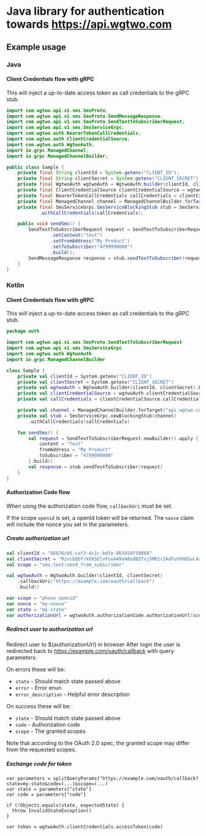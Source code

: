 # Java library for authentication towards https://api.wgtwo.com

## Example usage
### Java

#### Client Credentials flow with gRPC

This will inject a up-to-date access token as call credentials to the gRPC stub.

```java
import com.wgtwo.api.v1.sms.SmsProto;
import com.wgtwo.api.v1.sms.SmsProto.SendMessageResponse;
import com.wgtwo.api.v1.sms.SmsProto.SendTextToSubscriberRequest;
import com.wgtwo.api.v1.sms.SmsServiceGrpc;
import com.wgtwo.auth.BearerTokenCallCredentials;
import com.wgtwo.auth.ClientCredentialSource;
import com.wgtwo.auth.WgtwoAuth;
import io.grpc.ManagedChannel;
import io.grpc.ManagedChannelBuilder;

public class Sample {
    private final String clientId = System.getenv("CLIENT_ID");
    private final String clientSecret = System.getenv("CLIENT_SECRET");
    private final WgtwoAuth wgtwoAuth = WgtwoAuth.builder(clientId, clientSecret).build();
    private final ClientCredentialSource clientCredentialSource = wgtwoAuth.clientCredentialSource("sms.text:send_to_subscriber");
    private final BearerTokenCallCredentials callCredentials = clientCredentialSource.callCredentials();
    private final ManagedChannel channel = ManagedChannelBuilder.forTarget("api.wgtwo.com:443").build();
    private final SmsServiceGrpc.SmsServiceBlockingStub stub = SmsServiceGrpc.newBlockingStub(channel)
            .withCallCredentials(callCredentials);

    public void sendSms() {
        SendTextToSubscriberRequest request = SendTextToSubscriberRequest.newBuilder()
                .setContent("Test")
                .setFromAddress("My Product")
                .setToSubscriber("4799990000")
                .build();
        SendMessageResponse response = stub.sendTextToSubscriber(request);
    }
}
```

### Kotlin

#### Client Credentials flow with gRPC

This will inject a up-to-date access token as call credentials to the gRPC stub.

```kotlin
package auth

import com.wgtwo.api.v1.sms.SmsProto.SendTextToSubscriberRequest
import com.wgtwo.api.v1.sms.SmsServiceGrpc
import com.wgtwo.auth.WgtwoAuth
import io.grpc.ManagedChannelBuilder

class Sample {
    private val clientId = System.getenv("CLIENT_ID")
    private val clientSecret = System.getenv("CLIENT_SECRET")
    private val wgtwoAuth = WgtwoAuth.builder(clientId, clientSecret).build()
    private val clientCredentialSource = wgtwoAuth.clientCredentialSource("sms.text:send_to_subscriber")
    private val callCredentials = clientCredentialSource.callCredentials()

    private val channel = ManagedChannelBuilder.forTarget("api.wgtwo.com:443").build()
    private val stub = SmsServiceGrpc.newBlockingStub(channel)
        .withCallCredentials(callCredentials)

    fun sendSms() {
        val request = SendTextToSubscriberRequest.newBuilder().apply {
            content = "Test"
            fromAddress = "My Product"
            toSubscriber = "4799990000"
        }.build()
        val response = stub.sendTextToSubscriber(request)
    }
}
```

#### Authorization Code flow
When using the authorization code flow, `callbackUri` must be set.

If the scope `openid` is set, a openId token will be returned.
The `nonce` claim will include the nonce you set in the parameters.

##### Create authorization url
```kotlin
val clientId = "86b76cb5-caf3-4c1c-bdfe-8b3454f580b8"
val clientSecret = "RzvcbQDfrkOb5ElvPuxA49oA8odBZfvj5MK1r2AdFuV99EGvL4aJvARUg637p3QqqgrU6gyG"
val scope = "sms.text:send_from_subscriber"

val wgtwoAuth = WgtwoAuth.builder(clientId, clientSecret)
    .callbackUri("https://example.com/oauth/callback")
    .build()

var scope = "phone openid"
var nonce = "my-nonce"
var state = "my-state"
var authorizationUrl = wgtwoAuth.authorizationCode.authorizationUrl(scope, nonce, state, Prompt.DEFAULT)
```

##### Redirect user to authorization url
Redirect user to ${authorizationUrl} in browser
After login the user is redirected back to https://example.com/oauth/callback with query parameters:

On errors these will be:
- `state` - Should match state passed above
- `error` - Error enun
- `error_description` - Helpful error description

On success these will be:
- `state` - Should match state passed above
- `code` - Authorization code
- `scope` - The granted scopes

Note that according to the OAuth 2.0 spec, the granted scope may differ from the requested scopes.

##### Exchange code for token

```
var parameters = splitQueryParams("https://example.com/oauth/callback?state=my-state&code=(...)&scope=(...)
var state = parameters["state"]
var code = parameters["code"]

if (!Objects.equals(state, expectedState) {
  throw InvalidStateException()
}

var token = wgtwoAuth.clientCredentials.accessToken(code)
```
